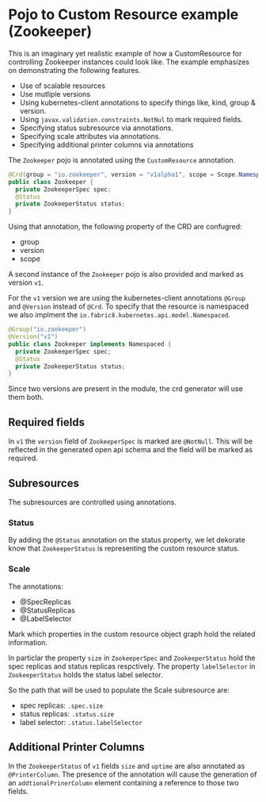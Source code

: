 # Pojo to Custom Resource example (Zookeeper)

This is an imaginary yet realistic example of how a CustomResource for controlling Zookeeper instances could look like.
The example emphasizes on demonstrating the following features.

- Use of scalable resources
- Use mutliple versions
- Using kubernetes-client annotations to specify things like, kind, group & version.
- Using `javax.validation.constraints.NotNul` to mark required fields.
- Specifying status subresource via annotations.
- Specifying scale attributes via annotations.
- Specifying additional printer columns via annotations



The `Zookeeper` pojo is annotated using the `CustomResource` annotation.

```java
@Crd(group = "io.zookeeper", version = "v1alpha1", scope = Scope.Namespaced)
public class Zookeeper {
  private ZookeeperSpec spec;
  @Status
  private ZookeeperStatus status;
}
```


Using that annotation, the following property of the CRD are confugred:
- group
- version
- scope


A second instance of the `Zookeeper` pojo is also provided and marked as version `v1`.

For the `v1` version we are using the kubernetes-client annotations `@Group` and `@Version` instead of `@Crd`.
To specify that the resource is namespaced we also implment the `io.fabric8.kubernetes.api.model.Namespaced`.

```java
@Group("io.zookeeper")
@Version("v1")
public class Zookeeper implements Namespaced {
  private ZookeeperSpec spec;
  @Status
  private ZookeeperStatus status;
}
```


Since two versions are present in the module, the crd generator will use them both.

## Required fields

In `v1` the `version` field of `ZookeeperSpec` is marked are `@NotNull`. This will be reflected in the generated open api schema and the field will be marked as required.

## Subresources
The subresources are controlled using annotations.

### Status
By adding the `@Status` annotation on the status property, we let dekorate know that `ZookeeperStatus` is representing the custom resource status.

### Scale

The annotations:

- @SpecReplicas
- @StatusReplicas
- @LabelSelector

Mark which properties in the custom resource object graph hold the related information.

In particlar the property `size` in `ZookeeperSpec` and `ZookeeperStatus` hold the spec replicas and status replicas respctively. The property `labelSelector` in `ZookeeperStatus` holds the status label selector.

So the path that will be used to populate the Scale subresource are:

- spec replicas: `.spec.size`
- status replicas: `.status.size`
- label selector: `.status.labelSelector`

## Additional Printer Columns

In the `ZookeeperStatus` of `v1` fields `size` and `uptime` are also annotated as `@PrinterColumn`. The presence of the annotation will cause the generation of an `addtionalPrinerColumn` element containing a reference to those two fields.
